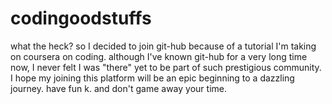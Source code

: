 # codingoodstuffs
what the heck?
so I decided to join git-hub because of a tutorial I'm taking on coursera on coding.
although I've known git-hub for a very long time now, I never felt I was "there" yet to be part of such prestigious community.
I hope my joining this platform will be an epic beginning to a dazzling journey.
have fun k. and don't game away your time.
